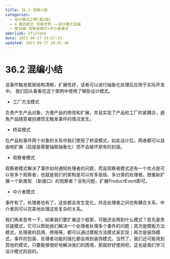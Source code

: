 ```yaml
---
title: 36.2 混编小结
categories: 
  - 设计模式之禅(第2版)
  - 4 第四部分 完美世界 ——设计模式混编
  - 第36章 观察者模式+中介者模式
abbrlink: df12feb9
date: 2021-09-27 19:57:33
updated: 2021-09-27 20:01:46
---
```

# 36.2 混编小结
该事件触发框架结构清晰，扩展性好，读者可以进行抽象化处理后应用于实际开发中。 我们回头看看在这个案例中使用了哪些设计模式。
- 工厂方法模式

负责产生产品对象，方便产品的修改和扩展，并且实现了产品和工厂的紧耦合，避免产品随意被创建而无触发事件的情况发生。
- 桥梁模式

在产品和事件两个对象的关系中我们使用了桥梁模式，如此设计后，两者都可以自由地扩展（前提是需要抽取抽象化）而不会破坏原有的封装。
- 观察者模式

观察者模式解决了事件如何通知处理者的问题，而且观察者模式还有一个优点是可以有多个观察者，也就是我们的架构是可以有多层级、多分类的处理者。想重新扩展一个新类型 （新接口）的观察者？没有问题，扩展ProductEvent即可。
- 中介者模式

事件有了，处理者也有了，这些都会发生变化，并且处理者之间也有耦合关系，中介者则可以完美地处理这些复杂的关系。

我们再来思考一下，如果我们要扩展这个框架，可能还会用到什么模式？首先是责任链模式，它可以帮助我们解决一个处理者处理多个事件的问题；其次是模板方法模式，处理者的启用、停用等，都可以通过模板方法模式来实现；再次是装饰模式，事件的包装、处理者功能的强化都会用到装饰模式。当然了，我们还可能用到其他的模式，只要能够很好地解决我们的困境，那就好好使用吧，这也是我们学习设计模式的目的。
